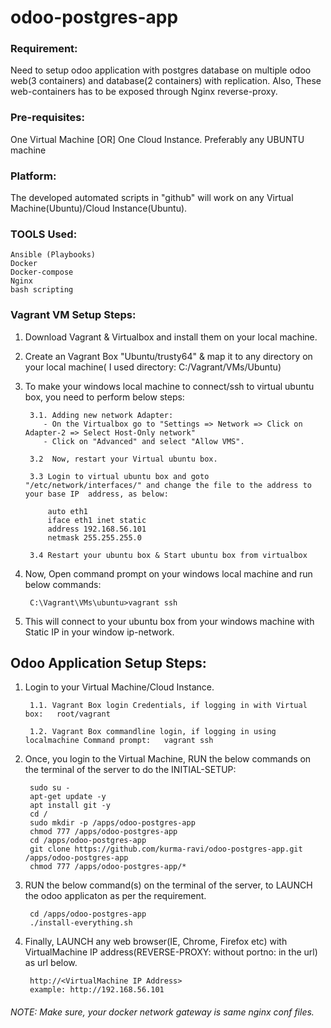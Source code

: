 # odoo-postgres-app

### Requirement:
Need to setup odoo application with postgres database on multiple odoo web(3 containers) and database(2 containers) with replication. Also, These web-containers has to be exposed through Nginx reverse-proxy.

### Pre-requisites:
One Virtual Machine [OR] One Cloud Instance. Preferably any UBUNTU machine

### Platform:
The developed automated scripts in "github" will work on any Virtual Machine(Ubuntu)/Cloud Instance(Ubuntu).

### TOOLS Used:
	Ansible (Playbooks)
	Docker
	Docker-compose
	Nginx
	bash scripting
### Vagrant VM Setup Steps:
1. Download Vagrant & Virtualbox and install them on your local machine.
2. Create an Vagrant Box "Ubuntu/trusty64" & map it to any directory on your local machine( I used directory: C:/Vagrant/VMs/Ubuntu)
3. To make your windows local machine to connect/ssh to virtual ubuntu box, you need to perform below steps:

        3.1. Adding new network Adapter:
	       - On the Virtualbox go to "Settings => Network => Click on Adapter-2 => Select Host-Only network"
	       - Click on "Advanced" and select "Allow VMS".
        
        3.2  Now, restart your Virtual ubuntu box.
     	
        3.3 Login to virtual ubuntu box and goto "/etc/network/interfaces/" and change the file to the address to your base IP  address, as below:
	
			auto eth1
			iface eth1 inet static
			address 192.168.56.101
			netmask 255.255.255.0
        
        3.4 Restart your ubuntu box & Start ubuntu box from virtualbox
	
4. Now, Open command prompt on your windows local machine and run below commands:

		C:\Vagrant\VMs\ubuntu>vagrant ssh
5. This will connect to your ubuntu box from your windows machine with Static IP in your window ip-network.

## Odoo Application Setup Steps:
1. Login to your Virtual Machine/Cloud Instance.
     
     	1.1. Vagrant Box login Credentials, if logging in with Virtual box:   root/vagrant
     
     	1.2. Vagrant Box commandline login, if logging in using localmachine Command prompt:   vagrant ssh

2. Once, you login to the Virtual Machine, RUN the below commands on the terminal of the server to do the INITIAL-SETUP:

		sudo su -
		apt-get update -y
		apt install git -y
		cd /
		sudo mkdir -p /apps/odoo-postgres-app
		chmod 777 /apps/odoo-postgres-app
		cd /apps/odoo-postgres-app
		git clone https://github.com/kurma-ravi/odoo-postgres-app.git /apps/odoo-postgres-app
		chmod 777 /apps/odoo-postgres-app/*

3. RUN the below command(s) on the terminal of the server, to LAUNCH the odoo applicaton as per the requirement.
	
		cd /apps/odoo-postgres-app
		./install-everything.sh
4. Finally, LAUNCH any web browser(IE, Chrome, Firefox etc) with VirtualMachine IP address(REVERSE-PROXY: without portno: in the url) as url below.
	
		http://<VirtualMachine IP Address>
		example: http://192.168.56.101

###### NOTE: Make sure, your docker network gateway is same nginx conf files. 
